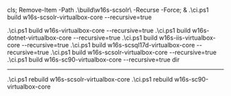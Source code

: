 cls; Remove-Item -Path .\build\w16s-scsolr\ -Recurse -Force; & .\ci.ps1 build w16s-scsolr-virtualbox-core --recursive=true


.\ci.ps1 build w16s-virtualbox-core --recursive=true
.\ci.ps1 build w16s-dotnet-virtualbox-core --recursive=true
.\ci.ps1 build w16s-iis-virtualbox-core --recursive=true
.\ci.ps1 build w16s-scsql17d-virtualbox-core --recursive=true
.\ci.ps1 build w16s-scsolr-virtualbox-core --recursive=true
.\ci.ps1 build w16s-sc90-virtualbox-core --recursive=true
dir

---------------------------------



.\ci.ps1 rebuild w16s-scsolr-virtualbox-core
.\ci.ps1 rebuild w16s-sc90-virtualbox-core